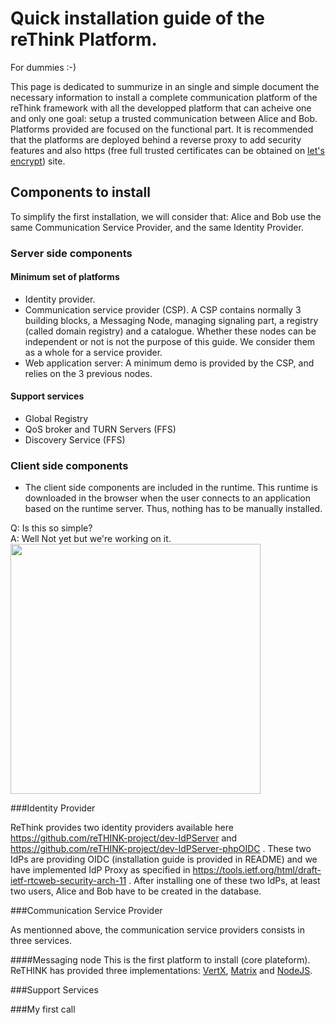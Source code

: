 # Quick installation guide of the reThink Platform.
For dummies :-)

This page is dedicated to summurize in an single and simple document the necessary information to install a complete communication platform of the reThink framework with all the developped platform that can acheive one and only one goal: setup a trusted communication between Alice and Bob.
Platforms provided are focused on the functional part. It is recommended that the platforms are deployed behind a reverse proxy to add security features and also https (free full trusted certificates can be obtained on [let's encrypt](https://letsencrypt.org/)) site.

## Components to install
To simplify the first installation, we will consider that: Alice and Bob use the same Communication Service Provider, and the same Identity Provider.

### Server side components
#### Minimum set of platforms
* Identity provider.
* Communication service provider (CSP). A CSP contains normally 3 building blocks, a Messaging Node, managing signaling part, a registry (called domain registry) and a catalogue. Whether these nodes can be independent or not is not the purpose of this guide. We consider them as a whole for a service provider.
* Web application server: A minimum demo is provided by the CSP, and relies on the 3 previous nodes.

#### Support services
* Global Registry
* QoS broker and TURN Servers (FFS)
* Discovery Service (FFS)

### Client side components
* The client side components are included in the runtime. This runtime is downloaded in the browser when the user connects to an application based on the runtime server. Thus, nothing has to be manually installed.

Q: Is this so simple?  
A: Well Not yet but we're working on it.  
<img src="https://github.com/reTHINK-project/testbeds/blob/master/docs/Testbed-Design/figures/pfTechView.png" width="400">

###Identity Provider

ReThink provides two identity providers available here https://github.com/reTHINK-project/dev-IdPServer and https://github.com/reTHINK-project/dev-IdPServer-phpOIDC .
These two IdPs are providing OIDC (installation guide is provided in README) and we have implemented IdP Proxy as specified in https://tools.ietf.org/html/draft-ietf-rtcweb-security-arch-11 . After installing one of these two IdPs, at least two users, Alice and Bob have to be created in the database.

###Communication Service Provider

As mentionned above, the communication service providers consists in three services.

####Messaging node
This is the first platform to install (core plateform). ReTHINK has provided three implementations: [VertX](https://github.com/reTHINK-project/dev-msg-node-vertx), [Matrix](https://github.com/reTHINK-project/dev-msg-node-matrix) and [NodeJS](https://github.com/reTHINK-project/dev-msg-node-nodejs).

###Support Services

###My first call


